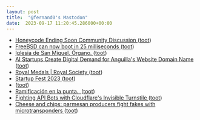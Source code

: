 ```yaml
---
layout: post
title:  "@fernand0's Mastodon"
date:  2023-09-17 11:20:45.286000+00:00
---
```

*  [Honeycode Ending Soon Community Discussion ](https://honeycodecommunity.aws/t/honeycode-ending-soon-community-discussion/2831) ([toot](https://mastodon.social/@fernand0/111080219953412207))
*  [FreeBSD can now boot in 25 milliseconds ](https://www.theregister.com/2023/08/29/freebsd_boots_in_25ms) ([toot](https://mastodon.social/@fernand0/111079957641233050))
*  [Iglesia de San Miguel. Órgano. ](https://www.flickr.com/photos/fernand0/53159036503) ([toot](https://mastodon.social/@fernand0/111079939965502926))
*  [AI Startups Create Digital Demand for Anguilla's Website Domain Name ](https://www.bloomberg.com/news/articles/2023-08-31/ai-startups-create-digital-demand-for-anguilla-s-website-domain-nam) ([toot](https://mastodon.social/@fernand0/111079747327785148))
*  [Royal Medals \| Royal Society ](https://royalsociety.org/grants-schemes-awards/awards/royal-medal) ([toot](https://mastodon.social/@fernand0/111079537422254388))
*  [Startup Fest 2023 ](https://zebraventures.eu/startupfest) ([toot](https://mastodon.social/@fernand0/111079304499513284))
*  [ ](https://mastodon.social/users/fernand0/statuses/111076558328227898/activity) ([toot](https://mastodon.social/users/fernand0/statuses/111076558328227898/activity))
*  [Ramificación en la punta.  ](https://avecesunafoto.wordpress.com/2023/09/15/ramificacion-en-la-punta) ([toot](https://mastodon.social/@fernand0/111076093162093833))
*  [Fighting API Bots with Cloudflare's Invisible Turnstile ](https://www.troyhunt.com/fighting-api-bots-with-cloudflares-invisible-turnstile) ([toot](https://mastodon.social/@fernand0/111075991450450938))
*  [Cheese and chips: parmesan producers fight fakes with microtransponders ](https://www.theguardian.com/food/2023/aug/18/parmesan-producers-fight-fakes-microtransponders-chips-rin) ([toot](https://mastodon.social/@fernand0/111075667287980046))
